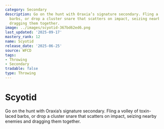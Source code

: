 ```yaml
---
category: Secondary
description: Go on the hunt with Oraxia’s signature secondary. Fling a volley of toxin-laced
  barbs, or drop a cluster snare that scatters on impact, seizing nearby enemies and
  dragging them together.
image: ../images/scyotid-367bd62ed6.png
last_updated: '2025-09-17'
mastery_rank: 12
name: Scyotid
release_date: '2025-06-25'
source: WFCD
tags:
- Throwing
- Secondary
tradable: false
type: Throwing
---
```


# Scyotid

Go on the hunt with Oraxia’s signature secondary. Fling a volley of toxin-laced barbs, or drop a cluster snare that scatters on impact, seizing nearby enemies and dragging them together.

